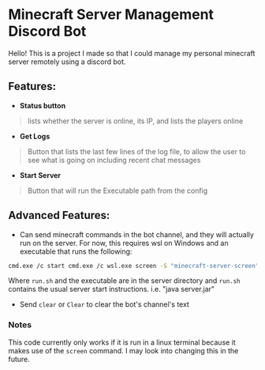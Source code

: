 # Minecraft Server Management Discord Bot

Hello! This is a project I made so that I could manage my personal minecraft server remotely using a discord bot.

## Features:
* **Status button** 
> lists whether the server is online, its IP, and lists the players online
* **Get Logs** 
> Button that lists the last few lines of the log file, to allow the user to see what is going on including recent chat messages
* **Start Server** 
> Button that will run the Executable path from the config

## Advanced Features:
* Can send minecraft commands in the bot channel, and they will actually run on the server. 
For now, this requires wsl on Windows and an executable that runs the following:
```bash 
cmd.exe /c start cmd.exe /c wsl.exe screen -S "minecraft-server-screen" ./run.sh
``` 
Where `run.sh` and the executable are in the server directory and `run.sh` contains the usual server start instructions. i.e. "java server.jar" 

* Send `clear` or `Clear` to clear the bot's channel's text

### Notes
This code currently only works if it is run in a linux terminal because it makes use of the `screen` command. I may look into changing this in the future.
